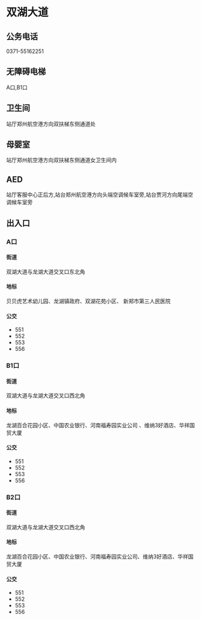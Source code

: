 # 双湖大道

## 公务电话

0371-55162251

## 无障碍电梯

A口,B1口

## 卫生间

站厅郑州航空港方向双扶梯东侧通道处

## 母婴室

站厅郑州航空港方向双扶梯东侧通道女卫生间内

## AED

站厅客服中心正后方,站台郑州航空港方向头端空调候车室旁,站台贾河方向尾端空调候车室旁

## 出入口

### A口

#### 街道

双湖大道与龙湖大道交叉口东北角

#### 地标

贝贝虎艺术幼儿园、龙湖镇政府、双湖花苑小区、 新郑市第三人民医院

#### 公交

- 551
- 552
- 553
- 556

### B1口

#### 街道

双湖大道与龙湖大道交叉口西北角

#### 地标

龙湖百合花园小区、中国农业银行、河南福寿园实业公司 、维纳3好酒店、华祥国贸大厦

#### 公交

- 551
- 552
- 553
- 556

### B2口

#### 街道

双湖大道与龙湖大道交叉口西北角

#### 地标

龙湖百合花园小区、中国农业银行、河南福寿园实业公司、维纳3好酒店、华祥国贸大厦

#### 公交

- 551
- 552
- 553
- 556

